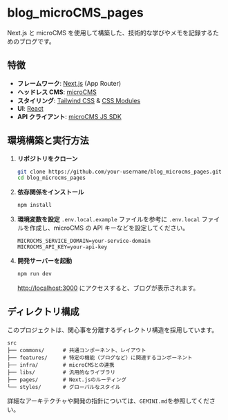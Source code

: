 # blog_microCMS_pages

Next.js と microCMS を使用して構築した、技術的な学びやメモを記録するためのブログです。

## 特徴

- **フレームワーク**: [Next.js](https://nextjs.org/) (App Router)
- **ヘッドレス CMS**: [microCMS](https://microcms.io/)
- **スタイリング**: [Tailwind CSS](https://tailwindcss.com/) & [CSS Modules](https://github.com/css-modules/css-modules)
- **UI**: [React](https://reactjs.org/)
- **API クライアント**: [microCMS JS SDK](https://github.com/microcmsio/microcms-js-sdk)

## 環境構築と実行方法

1. **リポジトリをクローン**

   ```bash
   git clone https://github.com/your-username/blog_microcms_pages.git
   cd blog_microcms_pages
   ```

2. **依存関係をインストール**

   ```bash
   npm install
   ```

3. **環境変数を設定**
   `.env.local.example` ファイルを参考に `.env.local` ファイルを作成し、microCMS の API キーなどを設定してください。

   ```
   MICROCMS_SERVICE_DOMAIN=your-service-domain
   MICROCMS_API_KEY=your-api-key
   ```

4. **開発サーバーを起動**
   ```bash
   npm run dev
   ```
   [http://localhost:3000](http://localhost:3000) にアクセスすると、ブログが表示されます。

## ディレクトリ構成

このプロジェクトは、関心事を分離するディレクトリ構造を採用しています。

```
src
├── commons/      # 共通コンポーネント、レイアウト
├── features/     # 特定の機能（ブログなど）に関連するコンポーネント
├── infra/        # microCMSとの連携
├── libs/         # 汎用的なライブラリ
├── pages/        # Next.jsのルーティング
└── styles/       # グローバルなスタイル
```

詳細なアーキテクチャや開発の指針については、`GEMINI.md`を参照してください。
